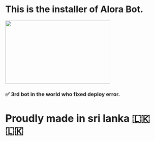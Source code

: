 <h1>This is the installer of Alora Bot.</h1>

<img src="https://i.ibb.co/xY47y3L/20211210-075024.jpg" height="200" width="330">

<h3>✅ 3rd bot in the world who fixed deploy error.</h3> <br>

<p><font size="6"><b>Proudly made in sri lanka 🇱🇰🇱🇰 </font></p>
